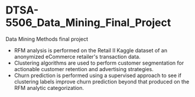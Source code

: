 # DTSA-5506_Data_Mining_Final_Project
 
Data Mining Methods final project 

- RFM analysis is performed on the Retail II Kaggle dataset of an anonymized eCommerce retailer's transaction data.
- Clustering algorithms are used to perform customer segmentation for actionable customer retention and advertising strategies.
- Churn prediction is performed using a supervised approach to see if clustering labels improve churn prediction beyond that produced on the RFM analytic categorization.
